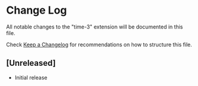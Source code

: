 # Change Log

All notable changes to the "time-3" extension will be documented in this file.

Check [Keep a Changelog](http://keepachangelog.com/) for recommendations on how to structure this file.

## [Unreleased]

- Initial release